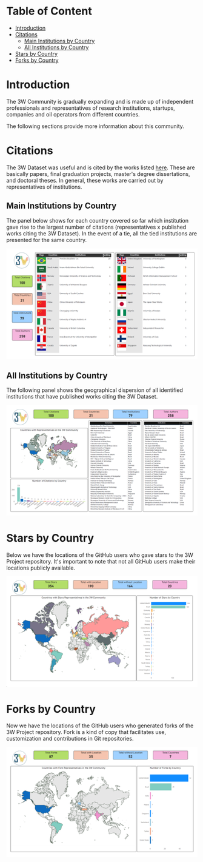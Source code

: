 # Table of Content

* [Introduction](#introduction)
* [Citations](#citations)
  * [Main Institutions by Country](#main-institutions-by-country)
  * [All Institutions by Country](#all-institutions-by-country)
* [Stars by Country](#stars-by-country)
* [Forks by Country](#forks-by-country)

# Introduction

The 3W Community is gradually expanding and is made up of independent professionals and representatives of research institutions, startups, companies and oil operators from different countries.

The following sections provide more information about this community.

# Citations

The 3W Dataset was useful and is cited by the works listed [here](../LISTS_OF_CITATIONS.md). These are basically papers, final graduation projects, master's degree dissertations, and doctoral theses. In general, these works are carried out by representatives of institutions.


## Main Institutions by Country

The panel below shows for each country covered so far which institution gave rise to the largest number of citations (representatives x published works citing the 3W Dataset). In the event of a tie, all the tied institutions are presented for the same country.

![Main Institutions by Country](../images/citations_main_institutions_by_country.png)

## All Institutions by Country

The following panel shows the geographical dispersion of all identified institutions that have published works citing the 3W Dataset.

![All Institutions by Country](../images/citations_all_institutions_by_country.png)

# Stars by Country

Below we have the locations of the GitHub users who gave stars to the 3W Project repository. It's important to note that not all GitHub users make their locations publicly available.

![Stars](../images/stars_by_country.png)

# Forks by Country

Now we have the locations of the GitHub users who generated forks of the 3W Project repository. Fork is a kind of copy that facilitates use, customization and contributions in Git repositories.

![Forks](../images/forks_by_country.png)